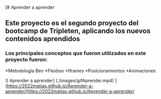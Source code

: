 [# Aprender a aprender
## Este proyecto es el segundo proyecto del bootcamp de Tripleten, aplicando los nuevos contenidos aprendidos
### Los principales conceptos que fueron utilizados en este proyecto fueron:
*Metodología Ben
*Flexbox
*Iframes
*Posicionamientos
*Animaciones

![ Aprender a aprender] (./images/gifAprender.mp4)
](https://2022matias.github.io/Aprender-a-aprender/)https://2022matias.github.io/Aprender-a-aprender/
